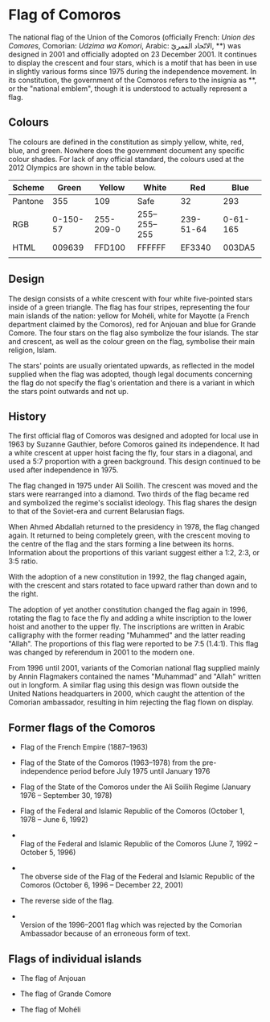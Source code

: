 # Flag of Comoros

The national flag of the Union of the Comoros (officially French: *Union des Comores*, Comorian: *Udzima wa Komori*, Arabic: الاتّحاد القمريّ, **) was designed in 2001 and officially adopted on 23 December 2001. It continues to display the crescent and four stars, which is a motif that has been in use in slightly various forms since 1975 during the independence movement. In its constitution, the government of the Comoros refers to the insignia as **, or the "national emblem", though it is understood to actually represent a flag.

## Colours

The colours are defined in the constitution as simply yellow, white, red, blue, and green. Nowhere does the government document any specific colour shades. For lack of any official standard, the colours used at the 2012 Olympics are shown in the table below.

| Scheme  | Green    | Yellow    | White       | Red       | Blue     |
| ------- | -------- | --------- | ----------- | --------- | -------- |
| Pantone | 355      | 109       | Safe        | 32        | 293      |
| RGB     | 0-150-57 | 255-209-0 | 255–255–255 | 239-51-64 | 0-61-165 |
| HTML    | 009639   | FFD100    | FFFFFF      | EF3340    | 003DA5   |
|         |          |           |             |           |          |

## Design

The design consists of a white crescent with four white five-pointed stars inside of a green triangle. The flag has four stripes, representing the four main islands of the nation: yellow for Mohéli, white for Mayotte (a French department claimed by the Comoros), red for Anjouan and blue for Grande Comore. The four stars on the flag also symbolize the four islands. The star and crescent, as well as the colour green on the flag, symbolise their main religion, Islam.

The stars' points are usually orientated upwards, as reflected in the model supplied when the flag was adopted, though legal documents concerning the flag do not specify the flag's orientation and there is a variant in which the stars point outwards and not up.

## History

The first official flag of Comoros was designed and adopted for local use in 1963 by Suzanne Gauthier, before Comoros gained its independence. It had a white crescent at upper hoist facing the fly, four stars in a diagonal, and used a 5:7 proportion with a green background. This design continued to be used after independence in 1975.

The flag changed in 1975 under Ali Soilih. The crescent was moved and the stars were rearranged into a diamond. Two thirds of the flag became red and symbolized the regime's socialist ideology. This flag shares the design to that of the Soviet-era and current Belarusian flags.

When Ahmed Abdallah returned to the presidency in 1978, the flag changed again. It returned to being completely green, with the crescent moving to the centre of the flag and the stars forming a line between its horns. Information about the proportions of this variant suggest either a 1:2, 2:3, or 3:5 ratio.

With the adoption of a new constitution in 1992, the flag changed again, with the crescent and stars rotated to face upward rather than down and to the right.

The adoption of yet another constitution changed the flag again in 1996, rotating the flag to face the fly and adding a white inscription to the lower hoist and another to the upper fly. The inscriptions are written in Arabic calligraphy with the former reading "Muhammed" and the latter reading "Allah". The proportions of this flag were reported to be 7:5 (1.4:1). This flag was changed by referendum in 2001 to the modern one.

From 1996 until 2001, variants of the Comorian national flag supplied mainly by Annin Flagmakers contained the names "Muhammad" and "Allah" written out in longform. A similar flag using this design was flown outside the United Nations headquarters in 2000, which caught the attention of the Comorian ambassador, resulting in him rejecting the flag flown on display.

## Former flags of the Comoros

-  Flag of the French Empire (1887–1963)

-  Flag of the State of the Comoros (1963–1978) from the pre-independence period before July 1975 until January 1976

-  Flag of the State of the Comoros under the Ali Soilih Regime (January 1976 – September 30, 1978)

-  Flag of the Federal and Islamic Republic of the Comoros (October 1, 1978 – June 6, 1992)

- \
  Flag of the Federal and Islamic Republic of the Comoros (June 7, 1992 – October 5, 1996)

-   \
  The obverse side of the Flag of the Federal and Islamic Republic of the Comoros (October 6, 1996 – December 22, 2001)

-    The reverse side of the flag.

-   \
  Version of the 1996–2001 flag which was rejected by the Comorian Ambassador because of an erroneous form of text.

## Flags of individual islands

- The flag of Anjouan

- The flag of Grande Comore

- The flag of Mohéli
